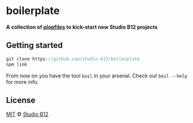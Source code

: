 # boilerplate

**A collection of [plopfiles](https://github.com/amwmedia/plop) to kick-start new Studio B12 projects**



## Getting started

```js
git clone https://github.com/studio-b12/boilerplate
npm link
```

From now on you have the tool `boil` in your arsenal. Check out `boil --help` for more info.



## License

[MIT](./License.md) © [Studio B12](http://studio-b12.de)
